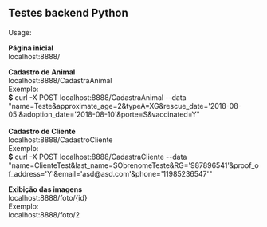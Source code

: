 <h2>Testes backend Python</h2>
<p>Usage:</p>

<p><strong>P&aacute;gina inicial</strong><br /> localhost:8888/</p>
<p><strong>Cadastro de Animal</strong><br /> localhost:8888/CadastraAnimal<br /> Exemplo:<br /><strong>$</strong> curl -X POST localhost:8888/CadastraAnimal --data "name=Teste&amp;approximate_age=2&amp;typeA=XG&amp;rescue_date='2018-08-05'&amp;adoption_date='2018-08-10'&amp;porte=S&amp;vaccinated=Y"<br /> <br /><strong>Cadastro de Cliente</strong><br /> localhost:8888/CadastroCliente<br /> Exemplo:<br /> <strong>$</strong> curl -X POST localhost:8888/CadastraCliente --data "name=ClienteTest&amp;last_name=SObrenomeTeste&amp;RG='987896541'&amp;proof_of_address='Y'&amp;email='asd@asd.com'&amp;phone='11985236547'"</p>
<p><strong>Exibi&ccedil;&atilde;o das imagens</strong><br /> localhost:8888/foto/{id}<br /> Exemplo:<br /> localhost:8888/foto/2</p>
